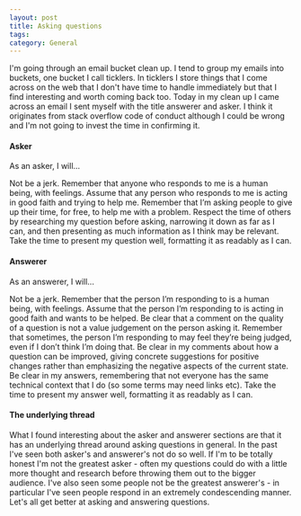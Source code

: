 ```yaml
---
layout: post
title: Asking questions
tags: 
category: General
---
```

I'm going through an email bucket clean up. I tend to group my emails into buckets, one bucket I call ticklers. In ticklers I store things that I come across on the web that I don't have time to handle immediately but that I find interesting and worth coming back too. Today in my clean up I came across an email I sent myself with the title answerer and asker. I think it originates from stack overflow code of conduct although I could be wrong and I'm not going to invest the time in confirming it.

#### Asker

As an asker, I will…

Not be a jerk.
Remember that anyone who responds to me is a human being, with feelings.
Assume that any person who responds to me is acting in good faith and trying to help me.
Remember that I’m asking people to give up their time, for free, to help me with a problem.
Respect the time of others by researching my question before asking, narrowing it down as far as I can, and then presenting as much information as I think may be relevant.
Take the time to present my question well, formatting it as readably as I can.

#### Answerer

As an answerer, I will…

Not be a jerk.
Remember that the person I’m responding to is a human being, with feelings.
Assume that the person I’m responding to is acting in good faith and wants to be helped.
Be clear that a comment on the quality of a question is not a value judgement on the person asking it.
Remember that sometimes, the person I’m responding to may feel they’re being judged, even if I don’t think I’m doing that.
Be clear in my comments about how a question can be improved, giving concrete suggestions for positive changes rather than emphasizing the negative aspects of the current state.
Be clear in my answers, remembering that not everyone has the same technical context that I do (so some terms may need links etc).
Take the time to present my answer well, formatting it as readably as I can.

#### The underlying thread

What I found interesting about the asker and answerer sections are that it has an underlying thread around asking questions in general. In the past I've seen both asker's and answerer's not do so well. If I'm to be totally honest I'm not the greatest asker - often my questions could do with a little more thought and research before throwing them out to the bigger audience. I've also seen some people not be the greatest answerer's - in particular I've seen people respond in an extremely condescending manner. Let's all get better at asking and answering questions.
